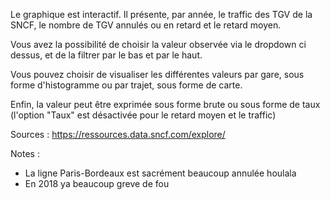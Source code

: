 Le graphique est interactif. Il présente, par année, le traffic des TGV de la SNCF, le nombre de TGV annulés ou en retard et le retard moyen.

Vous avez la possibilité de choisir la valeur observée via le dropdown ci dessus, et de la filtrer par le bas et par le haut.

Vous pouvez choisir de visualiser les différentes valeurs par gare, sous forme d'histogramme ou par trajet, sous forme de carte.

Enfin, la valeur peut être exprimée sous forme brute ou sous forme de taux (l'option "Taux" est désactivée pour le retard moyen et le traffic)


Sources : https://ressources.data.sncf.com/explore/

Notes :
* La ligne Paris-Bordeaux est sacrément beaucoup annulée houlala
* En 2018 ya beaucoup greve de fou